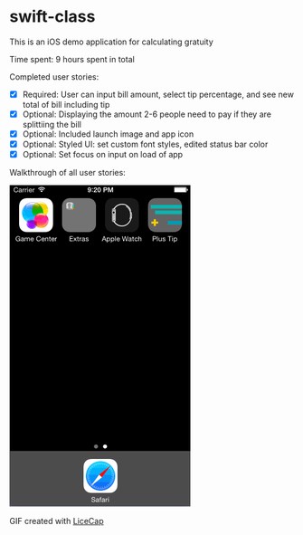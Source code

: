 # swift-class

This is an iOS demo application for calculating gratuity

Time spent: 9 hours spent in total

Completed user stories:

 * [x] Required: User can input bill amount, select tip percentage, and see new total of bill including tip
 * [x] Optional: Displaying the amount 2-6 people need to pay if they are splittiing the bill
 * [x] Optional: Included launch image and app icon
 * [x] Optional: Styled UI: set custom font styles, edited status bar color
 * [x] Optional: Set focus on input on load of app

Walkthrough of all user stories:

![Video Walkthrough](+tip_walkthrough_v2.gif)

GIF created with [LiceCap](http://www.cockos.com/licecap/)
